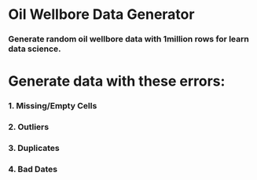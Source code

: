 # Oil Wellbore Data Generator
### Generate random oil wellbore data with 1million rows for learn data science.
#
# Generate data with these errors:
### 1. Missing/Empty Cells
### 2. Outliers
### 3. Duplicates
### 4. Bad Dates
